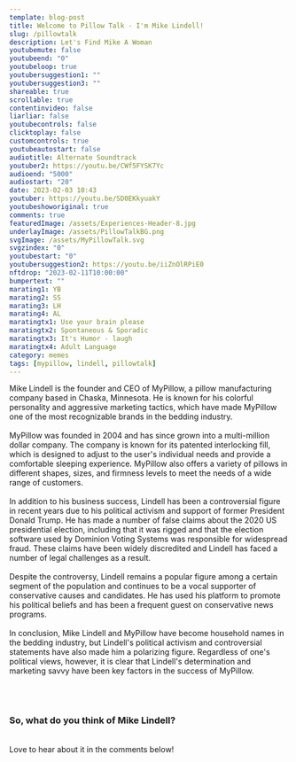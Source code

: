 ```yaml
---
template: blog-post
title: Welcome to Pillow Talk - I'm Mike Lindell!
slug: /pillowtalk
description: Let's Find Mike A Woman
youtubemute: false
youtubeend: "0"
youtubeloop: true
youtubersuggestion1: ""
youtubersuggestion3: ""
shareable: true
scrollable: true
contentinvideo: false
liarliar: false
youtubecontrols: false
clicktoplay: false
customcontrols: true
youtubeautostart: false
audiotitle: Alternate Soundtrack
youtuber2: https://youtu.be/CWf5FYSK7Yc
audioend: "5000"
audiostart: "20"
date: 2023-02-03 10:43
youtuber: https://youtu.be/SD0EKkyuakY
youtubeshoworiginal: true
comments: true
featuredImage: /assets/Experiences-Header-8.jpg
underlayImage: /assets/PillowTalkBG.png
svgImage: /assets/MyPillowTalk.svg
svgzindex: "0"
youtubestart: "0"
youtubersuggestion2: https://youtu.be/iiZnOlRPiE0
nftdrop: "2023-02-11T10:00:00"
bumpertext: ""
marating1: YB
marating2: SS
marating3: LH
marating4: AL
maratingtx1: Use your brain please
maratingtx2: Spontaneous & Sporadic
maratingtx3: It's Humor - laugh
maratingtx4: Adult Language
category: memes
tags: [mypillow, lindell, pillowtalk]
---
```

<div style="text-align:left !important;">

<!-- ### America's Favorite Pillow Guy has a brand new show out, called PillowTalk! Let's hope Mike find True Love™ and a great night's sleep. 

<br /> -->
Mike Lindell is the founder and CEO of MyPillow, a pillow manufacturing company based in Chaska, Minnesota. He is known for his colorful personality and aggressive marketing tactics, which have made MyPillow one of the most recognizable brands in the bedding industry.
<br /><br />
MyPillow was founded in 2004 and has since grown into a multi-million dollar company. The company is known for its patented interlocking fill, which is designed to adjust to the user's individual needs and provide a comfortable sleeping experience. MyPillow also offers a variety of pillows in different shapes, sizes, and firmness levels to meet the needs of a wide range of customers.
<br /><br />
In addition to his business success, Lindell has been a controversial figure in recent years due to his political activism and support of former President Donald Trump. He has made a number of false claims about the 2020 US presidential election, including that it was rigged and that the election software used by Dominion Voting Systems was responsible for widespread fraud. These claims have been widely discredited and Lindell has faced a number of legal challenges as a result.
<br /><br />
Despite the controversy, Lindell remains a popular figure among a certain segment of the population and continues to be a vocal supporter of conservative causes and candidates. He has used his platform to promote his political beliefs and has been a frequent guest on conservative news programs.
<br /><br />
In conclusion, Mike Lindell and MyPillow have become household names in the bedding industry, but Lindell's political activism and controversial statements have also made him a polarizing figure. Regardless of one's political views, however, it is clear that Lindell's determination and marketing savvy have been key factors in the success of MyPillow.

<br /><br />

### So, what do you think of Mike Lindell?

<br />
Love to hear about it in the comments below!

</div>

<!-- https://youtu.be/zQB-_N7CIYY  -->

<!-- https://youtu.be/VgdB9QYKeyM -->

<!-- XjuLZwlDxh8 -->